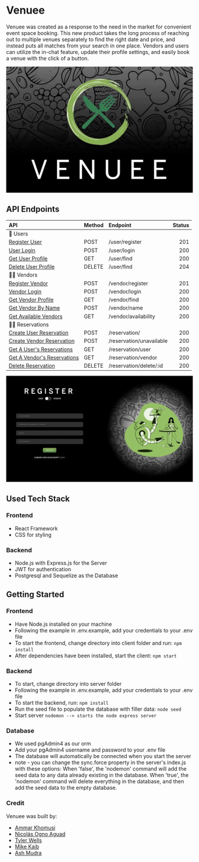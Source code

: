 # Venuee

Venuee was created as a response to the need in the market for convenient event space booking. This new product takes the long process of reaching out to multiple venues separately to find the right date and price, and instead puts all matches from your search in one place. Vendors and users can utilize the in-chat feature, update their profile settings, and easily book a venue with the click of a button.

![venuee main](readmeImgs/main.png)

## API Endpoints

| API                                                  | Method  | Endpoint                           |  Status |
| :--------------------------------------------------- | :------ | :--------------------------------- | ------: |
| 📝 Users                                             |
| [Register User](#registerUser)                       | POST    | /user/register                     |     201 |
| [User Login](#userLogin)                             | POST    | /user/login                        |     200 |
| [Get User Profile](#getUser)                          | GET     | /user/find                          |     200 |
| [Delete User Profile](#deleteUser)                    | DELETE  | /user/find                          |     204 |
| 🧑‍🏫 Vendors                                           |
| [Register Vendor](#registerVendor)                   | POST    | /vendor/register                   |     201 |
| [Vendor Login](#vendorLogin)                         | POST    | /vendor/login                      |     200 |
| [Get Vendor Profile](#getVendorProfile)                | GET     | /vendor/find                        |     200 |
| [Get Vendor By Name](#getVendorByName)               | POST    | /vendor/name                       |     200 |
| [Get Available Vendors](#getAvailableVendors)        | GET     | /vendor/availability               |     200 |
| 🙋‍♀️ Reservations                                      |
| [Create User Reservation](#createUserReservation)    | POST    | /reservation/                      |     200 |
| [Create Vendor Reservation](#createVendorReservation)| POST    | /reservation/unavailable           |     200 |
| [Get A User's Reservations](#getUserReservations)    | GET     | /reservation/user                  |     200 |
| [Get A Vendor's Reservations](#getVendorReservations)| GET     | /reservation/vendor                |     200 |
| [Delete Reservation](#deleteReservationById)         | DELETE  | /reservation/delete/:id            |     200 |

![register](readmeImgs/register.png)
  
## Used Tech Stack
  
### Frontend
- React Framework
- CSS for styling

### Backend
- Node.js with Express.js for the Server
- JWT for authentication
- Postgresql and Sequelize as the Database

## Getting Started

### Frontend
- Have Node.js installed on your machine
- Following the example in .env.example, add your credentials to your .env file
- To start the frontend, change directory into client folder and run:
```npm install```
- After dependencies have been installed, start the client:
```npm start```
### Backend
- To start, change directory into server folder
- Following the example in .env.example, add your credentials to your .env file
- To start the backend, run:
```npm install```
- Run the seed file to populate the database with filler data:
```node seed```
- Start server
```nodemon --> starts the node express server```
### Database
- We used pgAdmin4 as our orm
- Add your pgAdmin4 username and password to your .env file
- The database will automatically be connected when you start the server
- note - you can change the sync.force property in the server's index.js with these options:
When 'false', the 'nodemon' command will add the seed data to any data already existing in the database.
When 'true', the 'nodemon' command will delete everything in the database, and then add the seed data to the empty database.

### Credit
Venuee was built by:
- [Ammar Khomusi](https://github.com/ammarkhomusi)
- [Nicolás Ogno Aguad](https://github.com/NicoOgno)
- [Tyler Wells](https://github.com/twellzz)
- [Mike Kaib](https://github.com/mkcannon)
- [Ash Mudra](https://github.com/AshMudra)